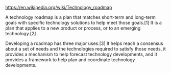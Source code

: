  https://en.wikipedia.org/wiki/Technology_roadmap
 
A technology roadmap is a plan that matches short-term and long-term goals with specific technology solutions to help meet those goals.[1] It is a plan that applies to a new product or process, or to an emerging technology.[2]

Developing a roadmap has three major uses.[3] It helps reach a consensus about a set of needs and the technologies required to satisfy those needs, it provides a mechanism to help forecast technology developments, and it provides a framework to help plan and coordinate technology developments.

